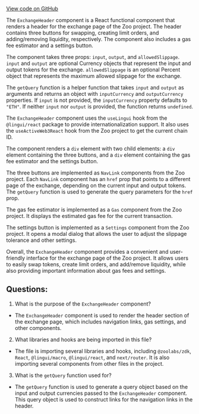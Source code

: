 [View code on GitHub](zoo-labs/zoo/blob/master/core/src/features/trade/Header.tsx)

The `ExchangeHeader` component is a React functional component that renders a header for the exchange page of the Zoo project. The header contains three buttons for swapping, creating limit orders, and adding/removing liquidity, respectively. The component also includes a gas fee estimator and a settings button.

The component takes three props: `input`, `output`, and `allowedSlippage`. `input` and `output` are optional Currency objects that represent the input and output tokens for the exchange. `allowedSlippage` is an optional Percent object that represents the maximum allowed slippage for the exchange.

The `getQuery` function is a helper function that takes `input` and `output` as arguments and returns an object with `inputCurrency` and `outputCurrency` properties. If `input` is not provided, the `inputCurrency` property defaults to `"ETH"`. If neither `input` nor `output` is provided, the function returns `undefined`.

The `ExchangeHeader` component uses the `useLingui` hook from the `@lingui/react` package to provide internationalization support. It also uses the `useActiveWeb3React` hook from the Zoo project to get the current chain ID.

The component renders a `div` element with two child elements: a `div` element containing the three buttons, and a `div` element containing the gas fee estimator and the settings button.

The three buttons are implemented as `NavLink` components from the Zoo project. Each `NavLink` component has an `href` prop that points to a different page of the exchange, depending on the current input and output tokens. The `getQuery` function is used to generate the query parameters for the `href` prop.

The gas fee estimator is implemented as a `Gas` component from the Zoo project. It displays the estimated gas fee for the current transaction.

The settings button is implemented as a `Settings` component from the Zoo project. It opens a modal dialog that allows the user to adjust the slippage tolerance and other settings.

Overall, the `ExchangeHeader` component provides a convenient and user-friendly interface for the exchange page of the Zoo project. It allows users to easily swap tokens, create limit orders, and add/remove liquidity, while also providing important information about gas fees and settings.
## Questions: 
 1. What is the purpose of the `ExchangeHeader` component?
- The `ExchangeHeader` component is used to render the header section of the exchange page, which includes navigation links, gas settings, and other components.

2. What libraries and hooks are being imported in this file?
- The file is importing several libraries and hooks, including `@zoolabs/zdk`, `React`, `@lingui/macro`, `@lingui/react`, and `next/router`. It is also importing several components from other files in the project.

3. What is the `getQuery` function used for?
- The `getQuery` function is used to generate a query object based on the input and output currencies passed to the `ExchangeHeader` component. This query object is used to construct links for the navigation links in the header.